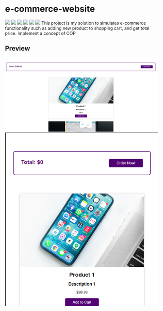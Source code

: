 # e-commerce-website
![](https://img.shields.io/badge/progress-completed-green)
![](https://img.shields.io/badge/version-1.0-green)
![](https://img.shields.io/badge/language-JavaScript-yellow)
![](https://img.shields.io/badge/version-ES6+-yellow)
![](https://img.shields.io/badge/html-HTML5-red)
![](https://img.shields.io/badge/css-CSS3-blue)
This project is my solution to simulates e-commerce functionality such as adding new product to shopping cart, and get total price. Implement a concept of OOP

## Preview
![](demo/demo1.png)
![](demo/demo2.png)
